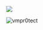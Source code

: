 ![](https://raw.githubusercontent.com/username/github-stats/master/generated/overview.svg#gh-dark-mode-only)
<p align="left"> <img src="https://komarev.com/ghpvc/?username=vmpr0tect&label=Profile%20views&color=0e75b6&style=flat" alt="vmpr0tect" /> </p>

